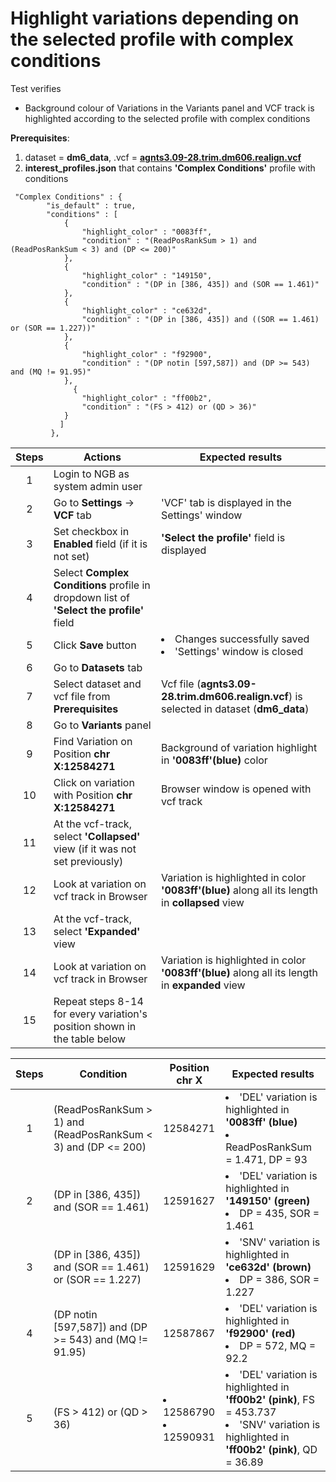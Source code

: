 # Highlight variations depending on the selected profile with complex conditions

Test verifies
 - Background colour of Variations in the Variants panel and VCF track is highlighted according to the selected profile with complex conditions

**Prerequisites**:

1. dataset = **dm6_data**, .vcf = **[agnts3.09-28.trim.dm606.realign.vcf](https://ngb-oss-builds.s3.amazonaws.com/public/data/demo/ngb_demo_data/agnts3.09-28.trim.dm606.realign.vcf.gz)**
2. **interest_profiles.json** that contains **'Complex Conditions'** profile with conditions
```
 "Complex Conditions" : {
        "is_default" : true,
        "conditions" : [
            {
                "highlight_color" : "0083ff",
                "condition" : "(ReadPosRankSum > 1) and (ReadPosRankSum < 3) and (DP <= 200)"
            },
            {
                "highlight_color" : "149150",
                "condition" : "(DP in [386, 435]) and (SOR == 1.461)"
            },
            {
                "highlight_color" : "ce632d",
                "condition" : "(DP in [386, 435]) and ((SOR == 1.461) or (SOR == 1.227))"
            },
            {
                "highlight_color" : "f92900",
                "condition" : "(DP notin [597,587]) and (DP >= 543) and (MQ != 91.95)"
            },
              {
                "highlight_color" : "ff00b2",
                "condition" : "(FS > 412) or (QD > 36)"
            }
           ]
         },
```

| Steps | Actions | Expected results |
| :---: | --- | --- |
| 1 | Login to NGB as system admin user | |
| 2 | Go to  **Settings** -> **VCF** tab | 'VCF' tab is displayed in the Settings' window|
| 3 | Set checkbox in **Enabled** field (if it is not set)| **'Select the profile'** field is displayed |
| 4 | Select **Complex Conditions** profile in dropdown list of **'Select the profile'** field| |
| 5 | Click **Save** button | <li> Changes successfully saved <li> 'Settings' window is closed | 
| 6 | Go to **Datasets** tab | |
| 7 | Select dataset and vcf file from **Prerequisites** | Vcf file (**agnts3.09-28.trim.dm606.realign.vcf**) is selected in dataset (**dm6_data**) |
| 8 | Go to **Variants** panel | |
| 9 | Find Variation on Position **chr X:12584271** | Background of variation highlight in **'0083ff'(blue)** color |
| 10 | Click on variation with Position **chr X:12584271** |Browser window is opened with vcf track |
| 11 | At the vcf-track, select **'Collapsed'** view (if it was not set previously)| |
| 12 | Look at variation on vcf track in Browser| Variation is highlighted in color  **'0083ff'(blue)** along all its length in **collapsed** view |
| 13 | At the vcf-track, select **'Expanded'** view | |
| 14 | Look at variation on vcf track in Browser| Variation is highlighted in color  **'0083ff'(blue)** along all its length in **expanded** view |
| 15 | Repeat steps 8-14 for every variation's position shown in the table below | | 
 

| Steps | Condition | Position chr X | Expected results |
| :---: | --- | --- | --- | 
| 1 | (ReadPosRankSum > 1) and (ReadPosRankSum < 3) and (DP <= 200) | 12584271 | <li> 'DEL' variation is highlighted in **'0083ff' (blue)**  <li> ReadPosRankSum = 1.471, DP = 93 | 
| 2 | (DP in [386, 435]) and (SOR == 1.461) | 12591627 | <li> 'DEL' variation is highlighted in **'149150' (green)**  <li> DP = 435, SOR = 1.461 |
| 3 | (DP in [386, 435]) and (SOR == 1.461) or (SOR == 1.227) | 12591629 | <li> 'SNV' variation is highlighted in **'ce632d' (brown)** <li> DP = 386, SOR = 1.227 |
| 4 | (DP notin [597,587]) and (DP >= 543) and (MQ != 91.95) | 12587867 | <li>'DEL' variation is highlighted in **'f92900' (red)** <li> DP = 572, MQ = 92.2 |
| 5 | (FS > 412) or (QD > 36)| <li> 12586790 <li> 12590931| <li> 'DEL' variation is highlighted in **'ff00b2' (pink)**, FS = 453.737 <li> 'SNV' variation is highlighted in **'ff00b2' (pink)**, QD = 36.89 |
